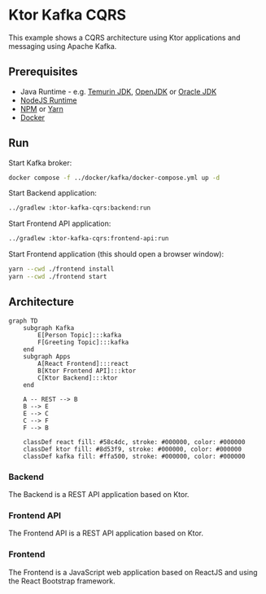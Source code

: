 # Ktor Kafka CQRS

This example shows a CQRS architecture using Ktor applications and messaging using Apache Kafka.

## Prerequisites

* Java Runtime - e.g. [Temurin JDK](https://adoptium.net), [OpenJDK](https://openjdk.org) or [Oracle JDK](https://www.oracle.com/java)
* [NodeJS Runtime](https://nodejs.org)
* [NPM](https://www.npmjs.com) or [Yarn](https://yarnpkg.com)
* [Docker](https://www.docker.com)

## Run

Start Kafka broker:
```bash
docker compose -f ../docker/kafka/docker-compose.yml up -d
```

Start Backend application:
```bash
../gradlew :ktor-kafka-cqrs:backend:run
```

Start Frontend API application:

```bash
../gradlew :ktor-kafka-cqrs:frontend-api:run
```

Start Frontend application (this should open a browser window):
```bash
yarn --cwd ./frontend install
yarn --cwd ./frontend start
```

## Architecture

```mermaid
graph TD
    subgraph Kafka
        E[Person Topic]:::kafka
        F[Greeting Topic]:::kafka
    end
    subgraph Apps
        A[React Frontend]:::react
        B[Ktor Frontend API]:::ktor
        C[Ktor Backend]:::ktor
    end

    A -- REST --> B
    B --> E
    E --> C
    C --> F
    F --> B

    classDef react fill: #58c4dc, stroke: #000000, color: #000000
    classDef ktor fill: #8d53f9, stroke: #000000, color: #000000
    classDef kafka fill: #ffa500, stroke: #000000, color: #000000
```

### Backend

The Backend is a REST API application based on Ktor.

### Frontend API

The Frontend API is a REST API application based on Ktor.

### Frontend

The Frontend is a JavaScript web application based on ReactJS and using the React Bootstrap framework.
